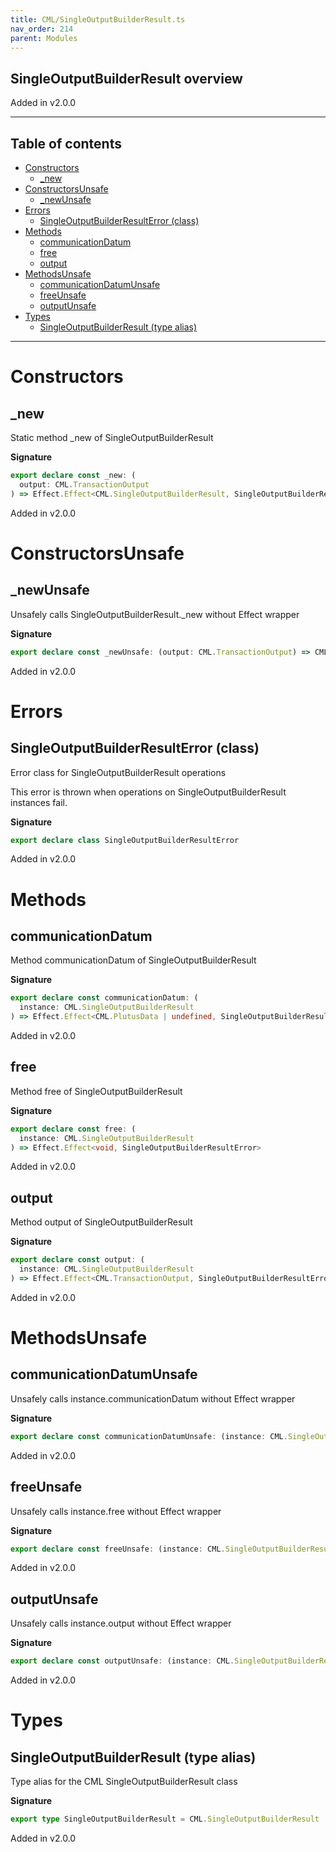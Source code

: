```yaml
---
title: CML/SingleOutputBuilderResult.ts
nav_order: 214
parent: Modules
---
```


## SingleOutputBuilderResult overview

Added in v2.0.0

---

<h2 class="text-delta">Table of contents</h2>

- [Constructors](#constructors)
  - [\_new](#_new)
- [ConstructorsUnsafe](#constructorsunsafe)
  - [\_newUnsafe](#_newunsafe)
- [Errors](#errors)
  - [SingleOutputBuilderResultError (class)](#singleoutputbuilderresulterror-class)
- [Methods](#methods)
  - [communicationDatum](#communicationdatum)
  - [free](#free)
  - [output](#output)
- [MethodsUnsafe](#methodsunsafe)
  - [communicationDatumUnsafe](#communicationdatumunsafe)
  - [freeUnsafe](#freeunsafe)
  - [outputUnsafe](#outputunsafe)
- [Types](#types)
  - [SingleOutputBuilderResult (type alias)](#singleoutputbuilderresult-type-alias)

---

# Constructors

## \_new

Static method \_new of SingleOutputBuilderResult

**Signature**

```ts
export declare const _new: (
  output: CML.TransactionOutput
) => Effect.Effect<CML.SingleOutputBuilderResult, SingleOutputBuilderResultError>
```

Added in v2.0.0

# ConstructorsUnsafe

## \_newUnsafe

Unsafely calls SingleOutputBuilderResult.\_new without Effect wrapper

**Signature**

```ts
export declare const _newUnsafe: (output: CML.TransactionOutput) => CML.SingleOutputBuilderResult
```

Added in v2.0.0

# Errors

## SingleOutputBuilderResultError (class)

Error class for SingleOutputBuilderResult operations

This error is thrown when operations on SingleOutputBuilderResult instances fail.

**Signature**

```ts
export declare class SingleOutputBuilderResultError
```

Added in v2.0.0

# Methods

## communicationDatum

Method communicationDatum of SingleOutputBuilderResult

**Signature**

```ts
export declare const communicationDatum: (
  instance: CML.SingleOutputBuilderResult
) => Effect.Effect<CML.PlutusData | undefined, SingleOutputBuilderResultError>
```

Added in v2.0.0

## free

Method free of SingleOutputBuilderResult

**Signature**

```ts
export declare const free: (
  instance: CML.SingleOutputBuilderResult
) => Effect.Effect<void, SingleOutputBuilderResultError>
```

Added in v2.0.0

## output

Method output of SingleOutputBuilderResult

**Signature**

```ts
export declare const output: (
  instance: CML.SingleOutputBuilderResult
) => Effect.Effect<CML.TransactionOutput, SingleOutputBuilderResultError>
```

Added in v2.0.0

# MethodsUnsafe

## communicationDatumUnsafe

Unsafely calls instance.communicationDatum without Effect wrapper

**Signature**

```ts
export declare const communicationDatumUnsafe: (instance: CML.SingleOutputBuilderResult) => CML.PlutusData | undefined
```

Added in v2.0.0

## freeUnsafe

Unsafely calls instance.free without Effect wrapper

**Signature**

```ts
export declare const freeUnsafe: (instance: CML.SingleOutputBuilderResult) => void
```

Added in v2.0.0

## outputUnsafe

Unsafely calls instance.output without Effect wrapper

**Signature**

```ts
export declare const outputUnsafe: (instance: CML.SingleOutputBuilderResult) => CML.TransactionOutput
```

Added in v2.0.0

# Types

## SingleOutputBuilderResult (type alias)

Type alias for the CML SingleOutputBuilderResult class

**Signature**

```ts
export type SingleOutputBuilderResult = CML.SingleOutputBuilderResult
```

Added in v2.0.0
